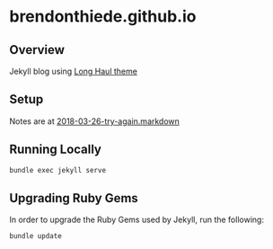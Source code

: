 # brendonthiede.github.io

## Overview

Jekyll blog using [Long Haul theme](http://github.com/brianmaierjr/long-haul)

## Setup

Notes are at [2018-03-26-try-again.markdown](https://brendonthiede.github.io/devops/2018/03/27/try-again.html)

## Running Locally

```powershell
bundle exec jekyll serve
```

## Upgrading Ruby Gems

In order to upgrade the Ruby Gems used by Jekyll, run the following:

```powershell
bundle update
```